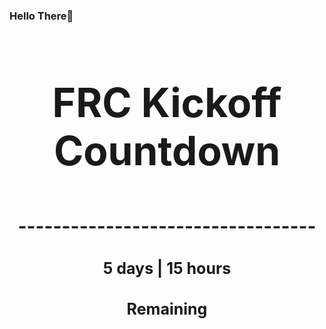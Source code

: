 ### Hello There👋

<!---START-TIMER--->
<h3 align='center' style='font-size: 64px;'>FRC Kickoff Countdown</h3>
<h3 align='center' style='font-size: 30px;'>----------------------------------</h3>
<h3 align='center' style='font-size: 25px;'>5 days | 15 hours</h3>
<h3 align='center' style='font-size: 25px;'>Remaining</h3>
<!---END-TIMER--->
